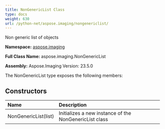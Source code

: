 ```yaml
---
title: NonGenericList Class
type: docs
weight: 630
url: /python-net/aspose.imaging/nongenericlist/
---
```


Non generic list of objects

**Namespace:** [aspose.imaging](/imaging/python-net/aspose.imaging/)

**Full Class Name:** aspose.imaging.NonGenericList

**Assembly:**  Aspose.Imaging Version: 23.5.0

The NonGenericList type exposes the following members:
## **Constructors**
|**Name**|**Description**|
| :- | :- |
|NonGenericList(list)|Initializes a new instance of the NonGenericList class|

